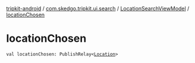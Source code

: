 [tripkit-android](../../index.md) / [com.skedgo.tripkit.ui.search](../index.md) / [LocationSearchViewModel](index.md) / [locationChosen](./location-chosen.md)

# locationChosen

`val locationChosen: PublishRelay<`[`Location`](../../com.skedgo.android.common.model/-location/index.md)`>`